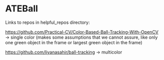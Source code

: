 # ATEBall

Links to repos in helpful_repos directory:

https://github.com/Practical-CV/Color-Based-Ball-Tracking-With-OpenCV → single color (makes some assumptions that we cannot assure, like only one green object in the frame or largest green object in the frame)

https://github.com/liyanasahir/ball-tracking → multicolor
